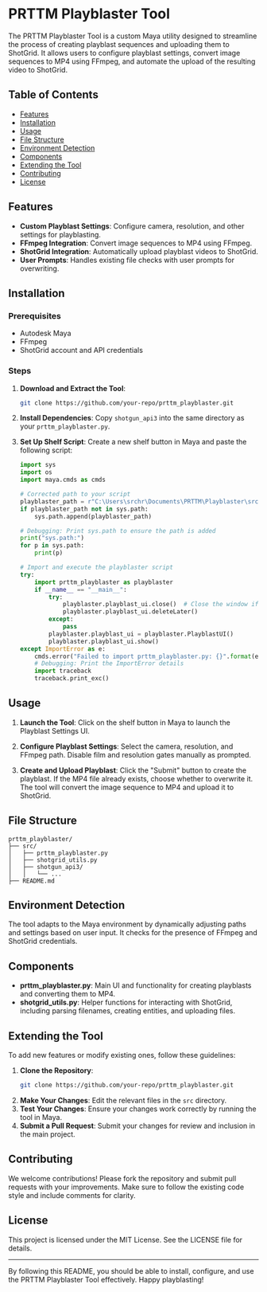 # PRTTM Playblaster Tool

The PRTTM Playblaster Tool is a custom Maya utility designed to streamline the process of creating playblast sequences and uploading them to ShotGrid. It allows users to configure playblast settings, convert image sequences to MP4 using FFmpeg, and automate the upload of the resulting video to ShotGrid.

## Table of Contents
- [Features](#features)
- [Installation](#installation)
- [Usage](#usage)
- [File Structure](#file-structure)
- [Environment Detection](#environment-detection)
- [Components](#components)
- [Extending the Tool](#extending-the-tool)
- [Contributing](#contributing)
- [License](#license)

## Features
- **Custom Playblast Settings**: Configure camera, resolution, and other settings for playblasting.
- **FFmpeg Integration**: Convert image sequences to MP4 using FFmpeg.
- **ShotGrid Integration**: Automatically upload playblast videos to ShotGrid.
- **User Prompts**: Handles existing file checks with user prompts for overwriting.

## Installation
### Prerequisites
- Autodesk Maya
- FFmpeg
- ShotGrid account and API credentials

### Steps
1. **Download and Extract the Tool**:
    ```sh
    git clone https://github.com/your-repo/prttm_playblaster.git
    ```
2. **Install Dependencies**:
    Copy `shotgun_api3` into the same directory as your `prttm_playblaster.py`.

3. **Set Up Shelf Script**:
    Create a new shelf button in Maya and paste the following script:
    ```python
    import sys
    import os
    import maya.cmds as cmds

    # Corrected path to your script
    playblaster_path = r"C:\Users\srchr\Documents\PRTTM\Playblaster\src"
    if playblaster_path not in sys.path:
        sys.path.append(playblaster_path)

    # Debugging: Print sys.path to ensure the path is added
    print("sys.path:")
    for p in sys.path:
        print(p)

    # Import and execute the playblaster script
    try:
        import prttm_playblaster as playblaster
        if __name__ == "__main__":
            try:
                playblaster.playblast_ui.close()  # Close the window if it exists
                playblaster.playblast_ui.deleteLater()
            except:
                pass
            playblaster.playblast_ui = playblaster.PlayblastUI()
            playblaster.playblast_ui.show()
    except ImportError as e:
        cmds.error("Failed to import prttm_playblaster.py: {}".format(e))
        # Debugging: Print the ImportError details
        import traceback
        traceback.print_exc()
    ```

## Usage
1. **Launch the Tool**:
    Click on the shelf button in Maya to launch the Playblast Settings UI.

2. **Configure Playblast Settings**:
    Select the camera, resolution, and FFmpeg path. Disable film and resolution gates manually as prompted.

3. **Create and Upload Playblast**:
    Click the "Submit" button to create the playblast. If the MP4 file already exists, choose whether to overwrite it. The tool will convert the image sequence to MP4 and upload it to ShotGrid.

## File Structure
```
prttm_playblaster/
├── src/
│   ├── prttm_playblaster.py
│   ├── shotgrid_utils.py
│   ├── shotgun_api3/
│   │   └── ...
├── README.md
```

## Environment Detection
The tool adapts to the Maya environment by dynamically adjusting paths and settings based on user input. It checks for the presence of FFmpeg and ShotGrid credentials.

## Components
- **prttm_playblaster.py**: Main UI and functionality for creating playblasts and converting them to MP4.
- **shotgrid_utils.py**: Helper functions for interacting with ShotGrid, including parsing filenames, creating entities, and uploading files.

## Extending the Tool
To add new features or modify existing ones, follow these guidelines:
1. **Clone the Repository**:
    ```sh
    git clone https://github.com/your-repo/prttm_playblaster.git
    ```
2. **Make Your Changes**:
    Edit the relevant files in the `src` directory.
3. **Test Your Changes**:
    Ensure your changes work correctly by running the tool in Maya.
4. **Submit a Pull Request**:
    Submit your changes for review and inclusion in the main project.

## Contributing
We welcome contributions! Please fork the repository and submit pull requests with your improvements. Make sure to follow the existing code style and include comments for clarity.

## License
This project is licensed under the MIT License. See the LICENSE file for details.

---

By following this README, you should be able to install, configure, and use the PRTTM Playblaster Tool effectively. Happy playblasting!